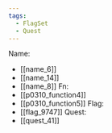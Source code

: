 ```yaml
---
tags:
  - FlagSet
  - Quest
---
```

Name:
- [[name_6]]
- [[name_14]]
- [[name_8]]
Fn:
- [[p0310_function4]]
- [[p0310_function5]]
Flag:
- [[flag_9747]]
Quest:
- [[quest_41]]
